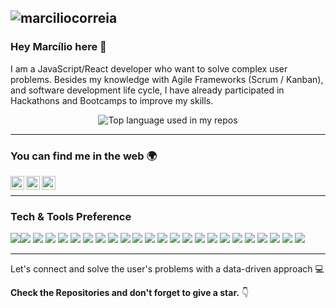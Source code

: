 ![marciliocorreia](https://user-images.githubusercontent.com/49158754/101262600-edf64200-3737-11eb-81c3-d85959507339.png)
---

### Hey Marcílio here 👋
<p>
I am a JavaScript/React developer who want to solve complex user problems. Besides my knowledge with Agile Frameworks (Scrum / Kanban), and software development life cycle, I have already participated in Hackathons and Bootcamps to improve my skills.
</p>
<p align="center">
  <img width="" src="https://github-readme-stats.vercel.app/api/top-langs/?username=marciliocorreia&layout=compact&hide_title=1&card_width=300" alt="Top language used in my repos" />
</p>

---
### You can find me in the web 🌍
<a target="_blank" href="https://www.linkedin.com/in/marciliocorreia/">
  <img align="left" alt="LinkdeIN" width="22px" src="https://cdn.jsdelivr.net/npm/simple-icons@v3/icons/linkedin.svg" />
</a>
<a target="_blank" href="mailto:marcilio.msc@gmail.com">
  <img align="left" alt="Gmail" width="22px" src="https://cdn.jsdelivr.net/npm/simple-icons@v3/icons/gmail.svg" />
</a>
<a target="_blank" href="https://medium.com/@marcilio.msc">
  <img align="left" alt="Facebook" width="22px" src="https://cdn.jsdelivr.net/npm/simple-icons@v3/icons/medium.svg" />
</a>
<br/>

---
### Tech & Tools Preference
<img src = "https://img.shields.io/badge/-HTML5-E44D26?style=flat&logo=html5&logoColor=white"><img src = "https://img.shields.io/badge/-CSS3-264de4?style=flat&logo=css3&logoColor=white">
<img src="https://img.shields.io/badge/-Bootstrap-080135?style=flat&logo=bootstrap&logoColor=white">
<img src="http://img.shields.io/badge/-jQuery-0769ad?style=flat&logo=jquery&logoColor=white">
<img src="https://img.shields.io/badge/-JavaScript-F0DB4F?style=flat&logo=javascript&logoColor=white">
<img src="https://img.shields.io/badge/-React-61DBFB?style=flat&logo=react&logoColor=white">
<img src="https://img.shields.io/badge/-Android Studio-669933?style=flat&logo=android-studio&logoColor=white">
<img src="https://img.shields.io/badge/-Kotlin-563D7C?style=flat&logo=kotlin&logoColor=white">
<img src="https://img.shields.io/badge/-Sass-CD6799?style=flat&logo=sass&logoColor=white">
<img src="https://img.shields.io/badge/-MariaDB-4DB33D?style=flat&logo=mariadb&logoColor=white">
<img src="https://img.shields.io/badge/-MySQL-F29111?style=flat&logo=mysql&logoColor=white">
<img src="https://img.shields.io/badge/-Node.js-3C873A?style=flat&logo=Node.js&logoColor=white">
<img src="https://img.shields.io/badge/-PHP-474A8A?style=flat&logo=PHP&logoColor=white">
<img src="http://img.shields.io/badge/-Git-F1502F?style=flat&logo=git&logoColor=white">
<img src="http://img.shields.io/badge/-Github-333333?style=flat&logo=github&logoColor=white">
<img src="http://img.shields.io/badge/-VS%20Code-0078d7?style=flat&logo=visual%20studio%20code&logoColor=white">
<img src="https://img.shields.io/badge/-Visual Basic-a3459a?style=flat&logo=visualbasic.net&logoColor=white">
<img src="https://img.shields.io/badge/-Python-FFD43B?style=flat&logo=python&logoColor=white"> 
<img src="https://img.shields.io/badge/-.NET-563D7C?style=flat&logo=.NET&logoColor=white">
<img src="https://img.shields.io/badge/-Figma-b67148 ?style=flat&logo=figma&logoColor=white"> 
<img src="https://img.shields.io/badge/-WordPress-444140?style=flat&logo=wordpress&logoColor=white">
<img src="https://img.shields.io/badge/-MailChimp-eed718?style=flat&logo=MailChimp&logoColor=white">
<img src="https://img.shields.io/badge/-Trello-007AC0?style=flat&logo=trello&logoColor=white"> 
<img src="https://img.shields.io/badge/-JIRA Software-0084D1?style=flat&logo=JIRA&logoColor=white">

---
Let's connect and solve the user's problems with a data-driven approach 💻

**Check the Repositories and don't forget to give a star.** 👇
